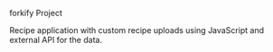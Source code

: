forkify Project

Recipe application with custom recipe uploads using JavaScript and external API for the data.
